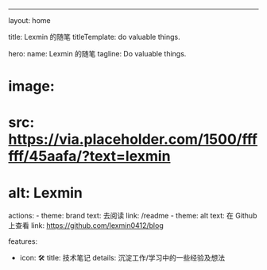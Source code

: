 ---
layout: home

title: Lexmin 的随笔
titleTemplate: do valuable things.

hero:
  name: Lexmin 的随笔
  tagline: Do valuable things.
  # image:
  #   src: https://via.placeholder.com/1500/ffffff/45aafa/?text=lexmin
  #   alt: Lexmin
  actions:
    - theme: brand
      text: 去阅读
      link: /readme
    - theme: alt
      text: 在 Github 上查看
      link: https://github.com/lexmin0412/blog

features:
  - icon: 🛠️
    title: 技术笔记
    details: 沉淀工作/学习中的一些经验及想法
